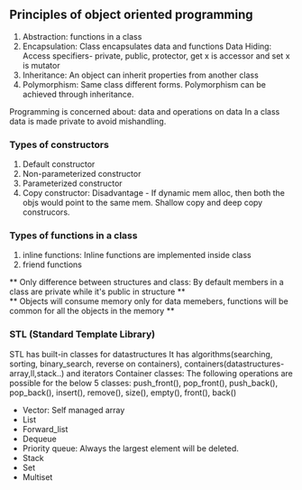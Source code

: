 ## Principles of object oriented programming   
 1. Abstraction: functions in a class
 2. Encapsulation: Class encapsulates data and functions
      Data Hiding: Access specifiers- private, public, protector, get x is accessor and set x is mutator
 3. Inheritance: An object can inherit properties from another class
 4. Polymorphism: Same class different forms. Polymorphism can be achieved through inheritance.
 
 Programming is concerned about: data and operations on data
 In a class data is made private to avoid mishandling.
 ### Types of constructors
 1. Default constructor
 2. Non-parameterized constructor
 3. Parameterized constructor
 4. Copy constructor: Disadvantage - If dynamic mem alloc, then both the objs would point to the same mem. Shallow copy and deep copy construcors.
 
 ### Types of functions in a class
  1. inline functions: Inline functions are implemented inside class
  2. friend functions
  
  ** Only difference between structures and class: By default members in a class are private while it's public in structure **   
 ** Objects will consume memory only for data memebers, functions will be common for all the objects in the memory **

### STL (Standard Template Library)
STL has built-in classes for datastructures
It has algorithms(searching, sorting, binary_search, reverse on containers), containers(datastructures-array,ll,stack..) and iterators
Container classes:
The following operations are possible for the below 5 classes: push_front(), pop_front(), push_back(), pop_back(), insert(), remove(), size(), empty(), front(), back()
* Vector: Self managed array
* List
* Forward_list
* Dequeue
* Priority queue: Always the largest element will be deleted.
* Stack
* Set
* Multiset
